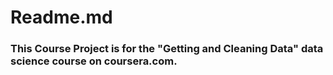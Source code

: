 # Readme.md

### This Course Project is for the "Getting and Cleaning Data" data science course on coursera.com.

